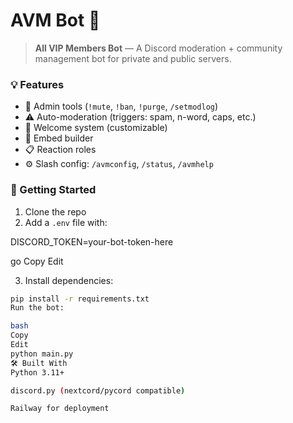 # AVM Bot 🤖

> **All VIP Members Bot** — A Discord moderation + community management bot for private and public servers.

### 💡 Features

- 🔧 Admin tools (`!mute`, `!ban`, `!purge`, `/setmodlog`)
- ⚠️ Auto-moderation (triggers: spam, n-word, caps, etc.)
- 💬 Welcome system (customizable)
- 🎨 Embed builder
- 📋 Reaction roles
- ⚙️ Slash config: `/avmconfig`, `/status`, `/avmhelp`

### 🚀 Getting Started

1. Clone the repo
2. Add a `.env` file with:

DISCORD_TOKEN=your-bot-token-here

go
Copy
Edit

3. Install dependencies:

```bash
pip install -r requirements.txt
Run the bot:

bash
Copy
Edit
python main.py
🛠 Built With
Python 3.11+

discord.py (nextcord/pycord compatible)

Railway for deployment
